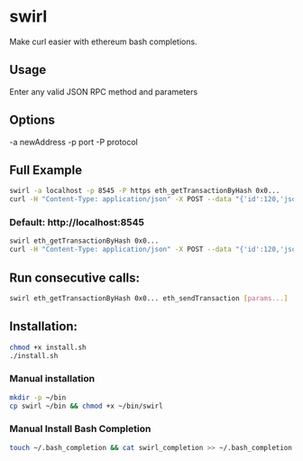 # swirl
Make curl easier with ethereum bash completions.

## Usage
Enter any valid JSON RPC method and parameters

## Options
-a newAddress -p port -P protocol

## Full Example
```bash
swirl -a localhost -p 8545 -P https eth_getTransactionByHash 0x0...
curl -H "Content-Type: application/json" -X POST --data "{'id':120,'jsonrpc':'2.0','method':'eth_getTransactionByHash','params':'0x0..'}" https://localhost:7545
```

### Default: http://localhost:8545
```bash
swirl eth_getTransactionByHash 0x0...
curl -H "Content-Type: application/json" -X POST --data "{'id':120,'jsonrpc':'2.0','method':'eth_getTransactionByHash','params':'0x0..'}" http://localhost:8545
```

## Run consecutive calls:
```bash
swirl eth_getTransactionByHash 0x0... eth_sendTransaction [params...]
```

## Installation:
```bash
chmod +x install.sh
./install.sh
```

### Manual installation
```bash
mkdir -p ~/bin
cp swirl ~/bin && chmod +x ~/bin/swirl
```

### Manual Install Bash Completion
```bash
touch ~/.bash_completion && cat swirl_completion >> ~/.bash_completion && source ~/.bashrc
```
